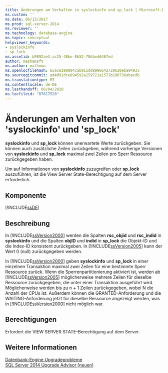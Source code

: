 ```yaml
---
title: Änderungen am Verhalten in syslockinfo und sp_lock | Microsoft-Dokumentation
ms.custom: ''
ms.date: 06/13/2017
ms.prod: sql-server-2014
ms.reviewer: ''
ms.technology: database-engine
ms.topic: conceptual
helpviewer_keywords:
- syslockinfo
- sp_lock
ms.assetid: b9892ae3-ac15-48be-8b52-78dbed6467ed
author: mashamsft
ms.author: mathoma
ms.openlocfilehash: 65ace190004cab911dd8996642720620eba94935
ms.sourcegitcommit: ad4d92dce894592a259721a1571b1d8736abacdb
ms.translationtype: MT
ms.contentlocale: de-DE
ms.lasthandoff: 08/04/2020
ms.locfileid: "87617520"
---
```

# <a name="changes-to-behavior-in-syslockinfo-and-sp_lock"></a>Änderungen am Verhalten von 'syslockinfo' und 'sp_lock'
  **syslockinfo** und **sp_lock** können unerwartete Werte zurückgeben. Sie können auch zusätzliche Zeilen zurückgeben, während vorherige Versionen von **syslockinfo** und **sp_lock** maximal zwei Zeilen pro Sperr Ressource zurückgegeben haben.  
  
 Um auf Informationen von **syslockinfo** zuzugreifen oder **sp_lock** auszuführen, ist die View Server State-Berechtigung auf dem Server erforderlich.  
  
## <a name="component"></a>Komponente  
 [!INCLUDE[ssDE](../../includes/ssde-md.md)]  
  
## <a name="description"></a>Beschreibung  
 In [!INCLUDE[ssVersion2000](../../includes/ssversion2000-md.md)] werden die Spalten **rsc_objid** und **rsc_indid** in **syslockinfo** und die Spalten **objID** und **indid** in **sp_lock** die Objekt-ID und die Index-ID konsistent zurückgeben. In [!INCLUDE[ssVersion2005](../../includes/ssversion2005-md.md)] kann der Wert 0 (null) zurückgegeben werden.  
  
 In [!INCLUDE[ssVersion2000](../../includes/ssversion2000-md.md)] geben **syslockinfo** und **sp_lock** in einer einzelnen Transaktion maximal zwei Zeilen für eine bestimmte Sperr Ressource zurück. Wenn die Sperrenpartitionierung aktiviert ist, werden ab [!INCLUDE[ssVersion2005](../../includes/ssversion2005-md.md)] möglicherweise mehrere Zeilen für dieselbe Ressource zurückgegeben, die unter einer Transaktion ausgeführt wird. Möglicherweise werden bis zu n + 1 Zeilen zurückgegeben, wobei N die Anzahl der CPUs ist. Außerdem können die GRANTED-Anforderung und die WAITING-Anforderung jetzt für dieselbe Ressource angezeigt werden, was in [!INCLUDE[ssVersion2000](../../includes/ssversion2000-md.md)] nicht möglich war.  
  
## <a name="permissions"></a>Berechtigungen  
 Erfordert die VIEW SERVER STATE-Berechtigung auf dem Server.  
  
## <a name="see-also"></a>Weitere Informationen  
 [Datenbank-Engine Upgradeprobleme](../../../2014/sql-server/install/database-engine-upgrade-issues.md)   
 [SQL Server 2014 Upgrade Advisor &#91;neuen&#93;](sql-server-2014-upgrade-advisor.md)  
  
  
